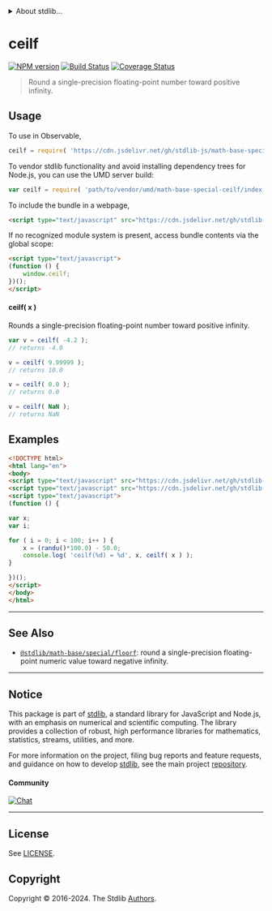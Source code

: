 <!--

@license Apache-2.0

Copyright (c) 2020 The Stdlib Authors.

Licensed under the Apache License, Version 2.0 (the "License");
you may not use this file except in compliance with the License.
You may obtain a copy of the License at

   http://www.apache.org/licenses/LICENSE-2.0

Unless required by applicable law or agreed to in writing, software
distributed under the License is distributed on an "AS IS" BASIS,
WITHOUT WARRANTIES OR CONDITIONS OF ANY KIND, either express or implied.
See the License for the specific language governing permissions and
limitations under the License.

-->


<details>
  <summary>
    About stdlib...
  </summary>
  <p>We believe in a future in which the web is a preferred environment for numerical computation. To help realize this future, we've built stdlib. stdlib is a standard library, with an emphasis on numerical and scientific computation, written in JavaScript (and C) for execution in browsers and in Node.js.</p>
  <p>The library is fully decomposable, being architected in such a way that you can swap out and mix and match APIs and functionality to cater to your exact preferences and use cases.</p>
  <p>When you use stdlib, you can be absolutely certain that you are using the most thorough, rigorous, well-written, studied, documented, tested, measured, and high-quality code out there.</p>
  <p>To join us in bringing numerical computing to the web, get started by checking us out on <a href="https://github.com/stdlib-js/stdlib">GitHub</a>, and please consider <a href="https://opencollective.com/stdlib">financially supporting stdlib</a>. We greatly appreciate your continued support!</p>
</details>

# ceilf

[![NPM version][npm-image]][npm-url] [![Build Status][test-image]][test-url] [![Coverage Status][coverage-image]][coverage-url] <!-- [![dependencies][dependencies-image]][dependencies-url] -->

> Round a single-precision floating-point number toward positive infinity.



<section class="usage">

## Usage

To use in Observable,

```javascript
ceilf = require( 'https://cdn.jsdelivr.net/gh/stdlib-js/math-base-special-ceilf@umd/browser.js' )
```

To vendor stdlib functionality and avoid installing dependency trees for Node.js, you can use the UMD server build:

```javascript
var ceilf = require( 'path/to/vendor/umd/math-base-special-ceilf/index.js' )
```

To include the bundle in a webpage,

```html
<script type="text/javascript" src="https://cdn.jsdelivr.net/gh/stdlib-js/math-base-special-ceilf@umd/browser.js"></script>
```

If no recognized module system is present, access bundle contents via the global scope:

```html
<script type="text/javascript">
(function () {
    window.ceilf;
})();
</script>
```

#### ceilf( x )

Rounds a single-precision floating-point number toward positive infinity.

```javascript
var v = ceilf( -4.2 );
// returns -4.0

v = ceilf( 9.99999 );
// returns 10.0

v = ceilf( 0.0 );
// returns 0.0

v = ceilf( NaN );
// returns NaN
```

</section>

<!-- /.usage -->

<section class="examples">

## Examples

<!-- eslint no-undef: "error" -->

```html
<!DOCTYPE html>
<html lang="en">
<body>
<script type="text/javascript" src="https://cdn.jsdelivr.net/gh/stdlib-js/random-base-randu@umd/browser.js"></script>
<script type="text/javascript" src="https://cdn.jsdelivr.net/gh/stdlib-js/math-base-special-ceilf@umd/browser.js"></script>
<script type="text/javascript">
(function () {

var x;
var i;

for ( i = 0; i < 100; i++ ) {
    x = (randu()*100.0) - 50.0;
    console.log( 'ceilf(%d) = %d', x, ceilf( x ) );
}

})();
</script>
</body>
</html>
```

</section>

<!-- /.examples -->

<!-- C interface documentation. -->



<!-- Section for related `stdlib` packages. Do not manually edit this section, as it is automatically populated. -->

<section class="related">

* * *

## See Also

-   <span class="package-name">[`@stdlib/math-base/special/floorf`][@stdlib/math/base/special/floorf]</span><span class="delimiter">: </span><span class="description">round a single-precision floating-point numeric value toward negative infinity.</span>

</section>

<!-- /.related -->

<!-- Section for all links. Make sure to keep an empty line after the `section` element and another before the `/section` close. -->


<section class="main-repo" >

* * *

## Notice

This package is part of [stdlib][stdlib], a standard library for JavaScript and Node.js, with an emphasis on numerical and scientific computing. The library provides a collection of robust, high performance libraries for mathematics, statistics, streams, utilities, and more.

For more information on the project, filing bug reports and feature requests, and guidance on how to develop [stdlib][stdlib], see the main project [repository][stdlib].

#### Community

[![Chat][chat-image]][chat-url]

---

## License

See [LICENSE][stdlib-license].


## Copyright

Copyright &copy; 2016-2024. The Stdlib [Authors][stdlib-authors].

</section>

<!-- /.stdlib -->

<!-- Section for all links. Make sure to keep an empty line after the `section` element and another before the `/section` close. -->

<section class="links">

[npm-image]: http://img.shields.io/npm/v/@stdlib/math-base-special-ceilf.svg
[npm-url]: https://npmjs.org/package/@stdlib/math-base-special-ceilf

[test-image]: https://github.com/stdlib-js/math-base-special-ceilf/actions/workflows/test.yml/badge.svg?branch=v0.2.0
[test-url]: https://github.com/stdlib-js/math-base-special-ceilf/actions/workflows/test.yml?query=branch:v0.2.0

[coverage-image]: https://img.shields.io/codecov/c/github/stdlib-js/math-base-special-ceilf/main.svg
[coverage-url]: https://codecov.io/github/stdlib-js/math-base-special-ceilf?branch=main

<!--

[dependencies-image]: https://img.shields.io/david/stdlib-js/math-base-special-ceilf.svg
[dependencies-url]: https://david-dm.org/stdlib-js/math-base-special-ceilf/main

-->

[chat-image]: https://img.shields.io/gitter/room/stdlib-js/stdlib.svg
[chat-url]: https://app.gitter.im/#/room/#stdlib-js_stdlib:gitter.im

[stdlib]: https://github.com/stdlib-js/stdlib

[stdlib-authors]: https://github.com/stdlib-js/stdlib/graphs/contributors

[umd]: https://github.com/umdjs/umd
[es-module]: https://developer.mozilla.org/en-US/docs/Web/JavaScript/Guide/Modules

[deno-url]: https://github.com/stdlib-js/math-base-special-ceilf/tree/deno
[deno-readme]: https://github.com/stdlib-js/math-base-special-ceilf/blob/deno/README.md
[umd-url]: https://github.com/stdlib-js/math-base-special-ceilf/tree/umd
[umd-readme]: https://github.com/stdlib-js/math-base-special-ceilf/blob/umd/README.md
[esm-url]: https://github.com/stdlib-js/math-base-special-ceilf/tree/esm
[esm-readme]: https://github.com/stdlib-js/math-base-special-ceilf/blob/esm/README.md
[branches-url]: https://github.com/stdlib-js/math-base-special-ceilf/blob/main/branches.md

[stdlib-license]: https://raw.githubusercontent.com/stdlib-js/math-base-special-ceilf/main/LICENSE

<!-- <related-links> -->

[@stdlib/math/base/special/floorf]: https://github.com/stdlib-js/math-base-special-floorf/tree/umd

<!-- </related-links> -->

</section>

<!-- /.links -->
